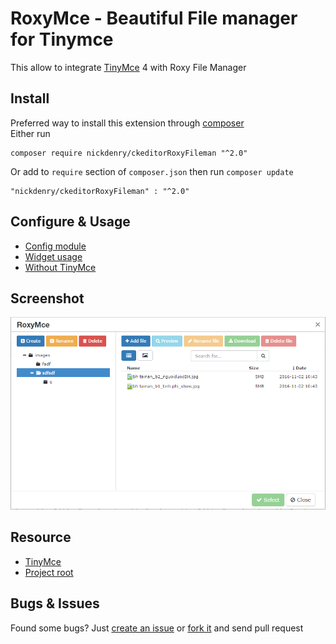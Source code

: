 # RoxyMce - Beautiful File manager for Tinymce
This allow to integrate [TinyMce](https://github.com/tinymce/tinymce) 4 with Roxy File Manager

Install
---
Preferred way to install this extension through [composer](http://getcomposer.org)  
Either run
~~~
composer require nickdenry/ckeditorRoxyFileman "^2.0"
~~~
Or add to `require` section of `composer.json` then run `composer update`
~~~
"nickdenry/ckeditorRoxyFileman" : "^2.0" 
~~~

Configure & Usage
---
*  [Config module](docs/module.md)
*  [Widget usage](docs/widget.md)
*  [Without TinyMce](docs/without.md)

Screenshot
---
![roxymce](docs/screenshot.png)

Resource
---

 * [TinyMce](http://tinymce.com)
 * [Project root](https://github.com/nickdenry/ckeditorRoxyFileman)

Bugs & Issues
---
Found some bugs? Just [create an issue](https://github.com/nickdenry/ckeditorRoxyFileman/issues/new) or [fork it](https://github.com/nickdenry/ckeditorRoxyFileman) and send pull request
